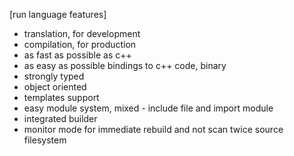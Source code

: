 [run language features]

- translation, for development
- compilation, for production
- as fast as possible as c++
- as easy as possible bindings to c++ code, binary
- strongly typed
- object oriented
- templates support
- easy module system, mixed - include file and import module
- integrated builder
- monitor mode for immediate rebuild and not scan twice source filesystem

